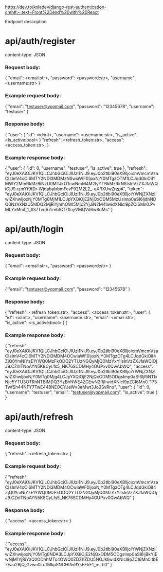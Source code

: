 https://dev.to/koladev/django-rest-authentication-cmh#:~:text=Front%2Dend%20with%20React


Endpoint description

# api/auth/register

content-type: JSON

### Request body:

{
    "email": \<email:str\>,
    "password": \<password:str\>,
    "username": \<username:str\>
}

### Example request body:

{
    "email": "testuser@yopmail.com",
    "password": "12345678",
    "username": "testuser"
}

### Response body: 

{
    "user": {
        "id": \<id:int\>,
        "username": \<username:str\>,
        "is_active": \<is_active:bool\>
    }
    "refresh": \<refresh_token:str\>,
    "access": \<access_token:str\>,
}

### Example response body:

{
    "user": {
        "id": 0,
        "username": "testuser",
        "is_active": true
    },
    "refresh": "eyJ0eXAiOiJKV1QiLCJhbGciOiJIUzI1NiJ9.eyJ0b2tlbl90eXBlIjoicmVmcmVzaCIsImV4cCI6MTY2NDI3MDMzNSwiaWF0IjoxNjY0MTgzOTM1LCJqdGkiOiI1MWY2MmRkMzBiNzU0MTJkOTcwNmM4M2IyYTBkMzRkNSIsInVzZXJfaWQiOjJ9.rzmYt9fDr-WjdabalxbmFevF92M2L2_-uXRXUwZrzpA",
    "token": "eyJ0eXAiOiJKV1QiLCJhbGciOiJIUzI1NiJ9.eyJ0b2tlbl90eXBlIjoiYWNjZXNzIiwiZXhwIjoxNjY0MTg0MjM1LCJpYXQiOjE2NjQxODM5MzUsImp0aSI6IjdhNDQ0NzVkNzU5MDQ2MjRiYjhmOWI5Mjc2YjJiN2M4IiwidXNlcl9pZCI6Mn0.PvMLYxMmf_1_tlS7TvqR7rrebtQf7XoyVMQVd6w8uMs"
}

# api/auth/login

content-type: JSON

### Request body:

{
    "email": \<email:str\>,
    "password": \<password:str\>
}

### Example request body:

{
    "email": "testuser@yopmail.com",
    "password": "12345678"
}

### Response body: 

{
    "refresh": \<refresh_token:str\>,
    "access": \<access_token:str\>,
    "user": {
        "id": \<id:int\>,
        "username": \<username:str\>,
        "email": \<email:str\>,
        "is_active": \<is_active:bool\>
    }
}

### Example response body:

{
    "refresh": "eyJ0eXAiOiJKV1QiLCJhbGciOiJIUzI1NiJ9.eyJ0b2tlbl90eXBlIjoicmVmcmVzaCIsImV4cCI6MTY2NDI3MDM4OCwiaWF0IjoxNjY0MTgzOTg4LCJqdGkiOiI4ZjQ0YmNiYzE1YWQ0MzFkODQ2YTUzNGQyMjQ0MzYxYiIsInVzZXJfaWQiOjJ9.CZnlTNoAYN5K8CyLfs5_NK76SCDMHy4GUPxv0QwAbWQ",
    "access": "eyJ0eXAiOiJKV1QiLCJhbGciOiJIUzI1NiJ9.eyJ0b2tlbl90eXBlIjoiYWNjZXNzIiwiZXhwIjoxNjY0MTg0Mjg4LCJpYXQiOjE2NjQxODM5ODgsImp0aSI6IjRiNTIxNjc5YTU3OTRhNTBiMDQ3YzBhNWE4ZGEwN2RjIiwidXNlcl9pZCI6Mn0.TP3TwfSh44NFY7TwE448NEOCYJeWv3eMwt3Jo3SvRno",
    "user": {
        "id": 0,
        "username": "testuser",
        "email": "testuser@yopmail.com",
        "is_active": true
    }
}

# api/auth/refresh

content-type: JSON

### Request body:

{
    "refresh": \<refresh_token:str\>
}

### Example request body:

{
    "refresh": "eyJ0eXAiOiJKV1QiLCJhbGciOiJIUzI1NiJ9.eyJ0b2tlbl90eXBlIjoicmVmcmVzaCIsImV4cCI6MTY2NDI3MDM4OCwiaWF0IjoxNjY0MTgzOTg4LCJqdGkiOiI4ZjQ0YmNiYzE1YWQ0MzFkODQ2YTUzNGQyMjQ0MzYxYiIsInVzZXJfaWQiOjJ9.CZnlTNoAYN5K8CyLfs5_NK76SCDMHy4GUPxv0QwAbWQ"
}

### Response body:

{
    "access": \<access_token:str\>
}

### Example response body:

{
    "access": "eyJ0eXAiOiJKV1QiLCJhbGciOiJIUzI1NiJ9.eyJ0b2tlbl90eXBlIjoiYWNjZXNzIiwiZXhwIjoxNjY0MTg0NDA3LCJpYXQiOjE2NjQxODM5ODgsImp0aSI6IjBkYjEwNjM1YjRiYzQ2ODhhMTc4OWQ0ZDZhZDU5NGJkIiwidXNlcl9pZCI6Mn0.tbE7EJu2BjQ_Gvwn0LqfMkpSNCHIAvRYsEF5F1_mLh0"
}